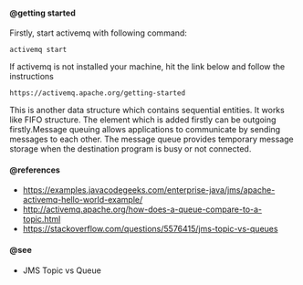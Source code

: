 #### @getting started

Firstly, start activemq with following command:

`activemq start`

If activemq is not installed your machine, hit the link below and follow the instructions

`https://activemq.apache.org/getting-started`

This is another data structure which contains sequential entities. It works like FIFO structure.
The element which is added firstly can be outgoing firstly.Message queuing allows applications to communicate by sending messages to each other.
The message queue provides temporary message storage when the destination program is busy or not connected.

#### @references

- https://examples.javacodegeeks.com/enterprise-java/jms/apache-activemq-hello-world-example/
- http://activemq.apache.org/how-does-a-queue-compare-to-a-topic.html
- https://stackoverflow.com/questions/5576415/jms-topic-vs-queues

#### @see

- JMS Topic vs Queue
